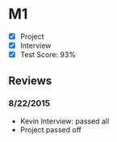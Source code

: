 # M1

- [x] Project
- [x] Interview
- [x] Test Score: 93%

## Reviews

### 8/22/2015

- Kevin Interview: passed all
- Project passed off
